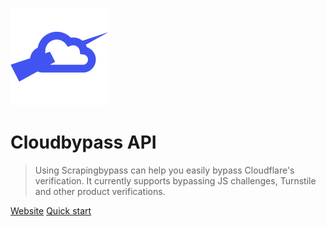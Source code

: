 ![icon.png](../_media/icon.png)

# Cloudbypass API

> Using Scrapingbypass can help you easily bypass Cloudflare's verification. It currently supports bypassing JS challenges, Turnstile and other product verifications.

[Website](https://www.cloudbypass.com/)
[Quick start](/us-en/quickstart)
